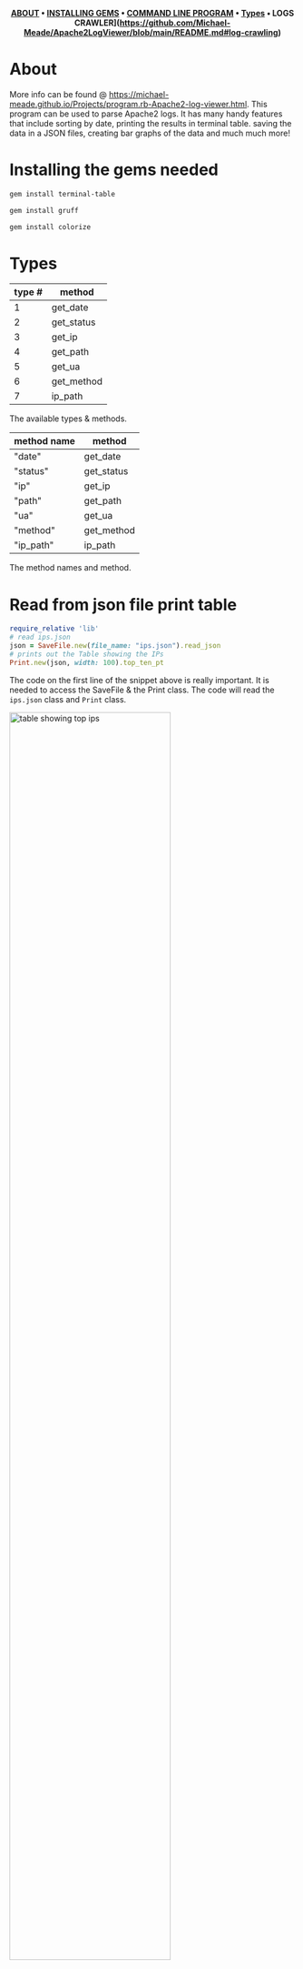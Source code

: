 
<div align="center">

**[ABOUT](https://github.com/Michael-Meade/Apache2LogViewer/blob/main/README.md#About) •
    [INSTALLING GEMS](https://github.com/Michael-Meade/Apache2LogViewer/blob/main/README.md#Installing-the-gems-needed) • 
    [COMMAND LINE PROGRAM](https://github.com/Michael-Meade/Apache2LogViewer/blob/main/README.md#programrb) • 
    [Types](https://github.com/Michael-Meade/Apache2LogViewer/blob/main/README.md#Types) • 
    LOGS CRAWLER](https://github.com/Michael-Meade/Apache2LogViewer/blob/main/README.md#log-crawling)**
    
</div>

# About
More info can be found @ <a href="https://michael-meade.github.io/Projects/program.rb-Apache2-log-viewer.html">https://michael-meade.github.io/Projects/program.rb-Apache2-log-viewer.html</a>.
This program can be used to parse Apache2 logs. It has many handy features that include sorting by date, printing the results in terminal table.
saving the data in a JSON files, creating bar graphs of the data and much much more!

# Installing the gems needed
```bash
gem install terminal-table

```
```bash
gem install gruff

```
```bash
gem install colorize
```
# Types

|     type #    |    method     |
| ------------- | ------------- |
|       1       |   get_date    |
|       2       |   get_status  |
|       3       |   get_ip      |
|       4       |   get_path    |
|       5       |   get_ua      |
|       6       |   get_method  |
|       7       |   ip_path     |

The available types & methods.

|  method name  |    method     |
| ------------- | ------------- |
|  "date"       |   get_date    |
|  "status"     |   get_status  |
|  "ip"         |   get_ip      |
|  "path"       |   get_path    |
|  "ua"         |   get_ua      |
|  "method"     |   get_method  |
|  "ip_path"    |   ip_path     | 

The method names and method.
# Read from json file print table
```ruby
require_relative 'lib'
# read ips.json
json = SaveFile.new(file_name: "ips.json").read_json
# prints out the Table showing the IPs
Print.new(json, width: 100).top_ten_pt
```
The code on the first line of the snippet above is really important. It is needed to access the SaveFile & the Print class.  The code will read the `ips.json` class and `Print` class.

<img src="https://i.imgur.com/NojABOE.png" alt="table showing top ips"  width="75%" height="75%">

# Save Json

```ruby
require_relative 'lib'
# Scrapes the ips from the apache2 log file. 
json = Template.new("access.log.4").get_ip
# save the ips into a file named ips.json
SaveFile.new(json, "ips.json").write_json
```

The code above will read the access.log.4 file and get all the ips found in the logs. Next the 
code will use the SaveFile class and the write_json method to save the ips and the number of times it was seen.
# get_date method
```ruby

require_relative 'lib'
# Scrapes the ips from the apache2 log file. 
json = Template.new("access.log").get_date
SaveBar.new(json, "test.png", title: "Date", json: true).create_bar
```


# get_status method
More information about response status can be found  <a href="https://developer.mozilla.org/en-US/docs/Web/HTTP/Status">here</a>
Calling this method will parse the apache2 logs and create a JSON file that contains the number of tiems each status code was seen. 

# get_ua
User Agents are used to tell the website what type of device you are. User-agents have information about the device like the Operating system, the type of browser. The user sending the requests can change the user-agent to anything they want. A lot of scripts or programs will change their useragent to the name of the project. For example, the user agent went someone is using cURL to send requests to a site will contain Curl. This can be changed easily. User agents also allow web sites to act differently depending on the type of device, os or even the browser. 

```ruby
require_relative 'lib'
# Scrapes the ips from the apache2 log file. 
json = Template.new("access.log.4").get_ip

```
More information about user agents can be found <a href="https://developer.mozilla.org/en-US/docs/Web/HTTP/Headers/User-Agent">here</a>

# get_method
```ruby
require_relative 'lib'
# Scrapes the ips from the apache2 log file. 
json = Template.new("access.log.4").get_ip


```

# Download the access.log file remotely
```ruby
require_relative 'lib'
require 'date'
# get the apache2 logs on a remote server
date = Date.today.to_s + ".access"+ ".log"
d    = DownloadFile.new(date)
d.dl_file
```

# Using the SaveBar class
```ruby
require_relative 'lib'
require_relative 'gruff'
json = Template.new("access.log").get_path
png  = FileDate.new(".png").date_file
SaveBar.new(json, png, title: "Paths", json: true).create_bar

```
The `SaveBar` class is used to take the JSON that was scraped from the logs and it will create a bar graph with the data. 
The `SaveBar` class has a instance variable that is named json. If `json` was set as true then the class will accept JSON data instead of reading a JSON file. If the instance variable json was set to false then the class will accept JSON files. The title of the graph is Paths. The `FileDate` class can be used to get create a file with the current date in the name as its name. The FileDate class is used in the example above to create a string with the current date. This string will be name of the PNG file that contains the bar graph.

# Scraping logs & create bar graph w/o saving JSON
```ruby
require_relative 'lib'
require_relative 'gruff'
j = {}
Dir['*'].each do |file_name|
    if file_name.include?("access.log")
        json = Template.new(file_name).get_path
        j.merge!(json) { |k, m, n| m + n }
    end
end
png = FileDate.new(".png").date_file
SaveBar.new(j, png, title: "IPS", json: true).create_bar

```
# Discord.rb
```ruby
require 'discordrb'
require 'open3'
require 'json'
Bot = Discordrb::Commands::CommandBot.new token: '', client_id:  , prefix: '.'
cmd = 'curl -F "file=@access.log" https://api.anonfiles.com/upload -k'
stdout, status = Open3.capture3(cmd)
j = JSON.parse(stdout)
Bot.send_message("", "#{j["data"]["file"]["url"]["full"]}")

```

The code is meant to be ran by a cronjob every day at 6 PM. Make sure that the add your token, client id and Discord channel id. The code will upload your access.log to anonfiles.com. Then send the URL to a dicord channel of your choice. 
```bash
0 18 * * * cd /var/log/apache2; ruby Discord.rb >/dev/null 2>&1

```
The snippet above is the crontab that I used on VPS to run the script. It will run every day at 6:00 PM.


# honeypot.rb
```ruby
puts HoneyPot.new(type: 4).scan

```
The code above uses the HoneyPot class. It allows its users to create a config that contains a JSON hash of all the paths they created on their web server. For example if the user created a fake login page for Mysql that will save the inputed data. The user could add the web path to the config file. When `HoneyPot.new(type: 4).scan` is called the code will look through all the access.log files and count the number of times that honeypot web path was vistited.



|     type #    |    method     |
| ------------- | ------------- |
|       1       |   get_date    |
|       2       |   get_status  |
|       3       |   get_ip      |
|       4       |   get_path    |
|       5       |   get_ua      |
|       6       |   get_method  |
|       7       |   ip_path     |

The table above shows the different types that of scraping that can be done. In the code snippet above we used the `get_path` method to get all the web paths that were vistited.


|  method name  |    method     |
| ------------- | ------------- |
|  "date"       |   get_date    |
|  "status"     |   get_status  |
|  "ip"         |   get_ip      |
|  "path"       |   get_path    |
|  "ua"         |   get_ua      |
|  "method"     |   get_method  |
|  "ip_path"    |   ip_path     | 

```ruby
Type.new("access.log", "date").switch_name

```
The snippet above shows the Type class in action. Instead of using a number for thet type, the `switch_name` method uses names to get the name of the method to run. The code snippet above will extract dates from the logs. 

# Log Crawling
```ruby
require_relative 'lib'
puts LogsCrawl.new(4).run

```
Instead of having to reuse the same code everytime  ( auto_scrape.rb) when the user wants to loop through all thefiles in the directory looking for access.logs, the `LogsCrawl` class can be called.  Similiar to the hoenypot code, the class uses the same types listed in the table above. The code will return a HASH with the data from the logs. 


# program.rb

Get stats of IPs
```ruby
ruby program.rb --s 3
```
Get IP - will create a bar graph
```ruby 
ruby program.rb -ip
```
Get Paths - will create a bar graph
```ruby
ruby program.rb -path
```
Get Status - Will crate bar graph
```ruby
ruby program.rb -status
```
Print out stats table
```ruby
ruby program.rb --s 3 --print
```
List Types
```ruby
    ruby program.rb -list
```
The 3 is the type, IP.
More examples can be found <a href="https://michael-meade.github.io/Projects/apache2-log-reader.html">here,</a> <a href="https://michael-meade.github.io/Projects/program.rb-Apache2-log-viewer.html">here</a>


# Samples
```ruby
require_relative 'lib'
require_relative 'gruff'
require 'json'


p Sample.new(3).run 
```
# Percent
```ruby
require_relative 'lib'
require_relative 'gruff'
stats  = Stats.new(3)
ips    = stats.run
j      = ips.sort_by {|k, v| v}.reverse.first(10)

Print.new(j, "IPs in %", "ip", "%").print_table
```
The code will use the Stats class to get the data. Sort the data and grab the first 10 elements. The print class will take the top ten IP array and print out a table displaying the results.

# Sort Date
```ruby
require_relative 'lib'
require_relative 'gruff'
j     = {}
array = []
Dir['*'].each  { |file_name| array << file_name if file_name.include?("access.log") }
array.sort.reverse.first(3).each do |i|
    json = Template.new(i).get_ip
    j.merge!(json) { |k, m, n| m + n }
end
type = "IP"
png  = FileDate.new(".png", type: type).date_file
SaveBar.new(j, png, title: type, json: true, num: 10, show_labels: true).create_bar
```
The code above will extract the IPs of the three latest logs and display the information in a bar graph. The code will first create an array with all the files that include the string "access.log". Next the code will sort the elements in order and grab the first three elements. The code will then loop through the array using the elements to input the log file names into the Template class so that the top IPs can be extracted from the log files and made into a bar graph. 

# Date2
```ruby
require_relative 'lib'
require_relative 'gruff'
j = {}
Dir['*'].each do |file_name|
    if file_name.include?("access.log")
        json = Template.new(file_name).get_date2
        j.merge!(json) { |k, m, n| m + n }
    end
end

SaveBar.new(j, "date2.png", title: "Dates", json: true, num: 10, show_labels: true).create_bar
```
The `date2` method is a improvement of date. The code now only gets the Month, day and year instead of the whole time stamp.